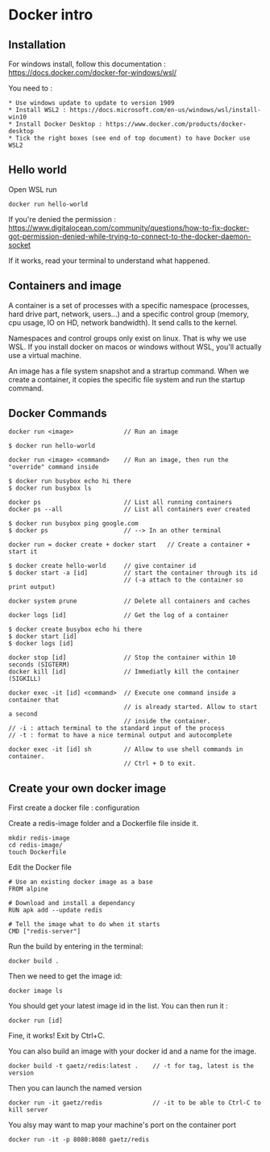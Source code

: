 # Docker intro
## Installation

For windows install, follow this documentation : https://docs.docker.com/docker-for-windows/wsl/

You need to :

    * Use windows update to update to version 1909
    * Install WSL2 : https://docs.microsoft.com/en-us/windows/wsl/install-win10
    * Install Docker Desktop : https://www.docker.com/products/docker-desktop
    * Tick the right boxes (see end of top document) to have Docker use WSL2

## Hello world

Open WSL
run 
```
docker run hello-world
```
If you're denied the permission : https://www.digitalocean.com/community/questions/how-to-fix-docker-got-permission-denied-while-trying-to-connect-to-the-docker-daemon-socket

If it works, read your terminal to understand what happened.

## Containers and image

A container is a set of processes with a specific namespace (processes, hard drive part, network, users...) and a specific control group (memory, cpu usage, IO on HD, network bandwidth). It send calls to the kernel.

Namespaces and control groups only exist on linux. That is why we use WSL. If you install docker on macos or windows without WSL, you'll actually use a virtual machine.

An image has a file system snapshot and a strartup command. When we create a container, it copies the specific file system and run the startup command.

## Docker Commands
``` 
docker run <image>              // Run an image

$ docker run hello-world
``` 
``` 
docker run <image> <command>    // Run an image, then run the "override" command inside

$ docker run busybox echo hi there
$ docker run busybox ls
``` 
``` 
docker ps                       // List all running containers
docker ps --all                 // List all containers ever created

$ docker run busybox ping google.com
$ docker ps                     // --> In an other terminal
``` 
``` 
docker run = docker create + docker start   // Create a container + start it

$ docker create hello-world     // give container id
$ docker start -a [id]          // start the container through its id 
                                // (-a attach to the container so print output)
``` 
``` 
docker system prune             // Delete all containers and caches
``` 
``` 
docker logs [id]                // Get the log of a container

$ docker create busybox echo hi there
$ docker start [id]
$ docker logs [id]
``` 
``` 
docker stop [id]                // Stop the container within 10 seconds (SIGTERM)
docker kill [id]                // Immediatly kill the container (SIGKILL)
``` 
``` 
docker exec -it [id] <command>  // Execute one command inside a container that  
                                // is already started. Allow to start a second 
                                // inside the container.
// -i : attach terminal to the standard input of the process
// -t : format to have a nice terminal output and autocomplete
``` 
``` 
docker exec -it [id] sh         // Allow to use shell commands in container.
                                // Ctrl + D to exit.
``` 
## Create your own docker image
First create a docker file : configuration

Create a redis-image folder and a Dockerfile file inside it.
``` 
mkdir redis-image
cd redis-image/
touch Dockerfile
``` 
Edit the Docker file 

```
# Use an existing docker image as a base
FROM alpine

# Download and install a dependancy
RUN apk add --update redis

# Tell the image what to do when it starts
CMD ["redis-server"]
```
Run the build by entering in the terminal:
```
docker build .
```
Then we need to get the image id:
```
docker image ls
```
You should get your latest image id in the list. You can then run it :
```
docker run [id]
```
Fine, it works! Exit by Ctrl+C.

You can also build an image with your docker id and a name for the image.
```
docker build -t gaetz/redis:latest .    // -t for tag, latest is the version
```
Then you can launch the named version
```
docker run -it gaetz/redis              // -it to be able to Ctrl-C to kill server
```
You alsy may want to map your machine's port on the container port
```
docker run -it -p 8080:8080 gaetz/redis
```


